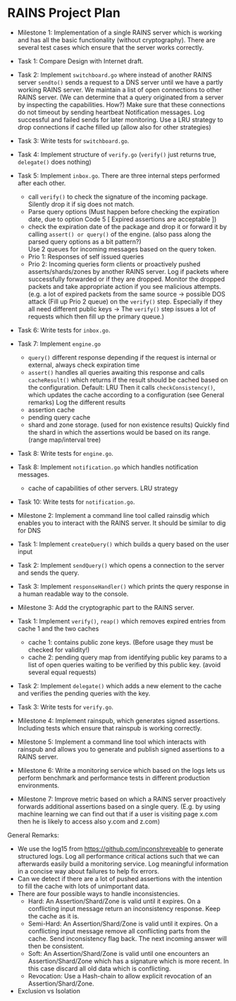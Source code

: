 # RAINS Project Plan

- Milestone 1: Implementation of a single RAINS server which is working and has all the basic functionality (without cryptography). 
  There are several test cases which ensure that the server works correctly.

- Task 1: Compare Design with Internet draft.
- Task 2: Implement `switchboard.go` where instead of another RAINS server `sendto()` sends a request to a DNS server until we have a partly working RAINS server.
          We maintain a list of open connections to other RAINS server. (We can determine that a query originated from a server by inspecting the capabilities. How?) 
          Make sure that these connections do not timeout by sending heartbeat Notification messages.
          Log successful and failed sends for later monitoring.
          Use a LRU strategy to drop connections if cache filled up (allow also for other strategies)
- Task 3: Write tests for `switchboard.go`.
- Task 4: Implement structure of `verify.go` (`verify()` just returns true, `delegate()` does nothing)
- Task 5: Implement `inbox.go`. There are three internal steps performed after each other.
    - call `verify()` to check the signature of the incoming package. Silently drop it if sig does not match.
    - Parse query options (Must happen before checking the expiration date, due to option Code 5 [ Expired assertions are acceptable ])
    - check the expiration date of the package and drop it or forward it by calling `assert() or query()` of the engine. (also pass along the parsed query options as a bit pattern?)    
          Use 2 queues for incoming messages based on the query token. 
    - Prio 1: Responses of self issued queries 
    - Prio 2: Incoming queries form clients or proactively pushed asserts/shards/zones by another RAINS server.
          Log if packets where successfully forwarded or if they are dropped. Monitor the dropped packets and take appropriate action if you see malicious attempts. 
          (e.g. a lot of expired packets from the same source -> possible DOS attack (Fill up Prio 2 queue) on the `verify()` step. Especially if they all need 
          different public keys -> The `verify()` step issues a lot of requests which then fill up the primary queue.)
- Task 6: Write tests for `inbox.go`.
- Task 7: Implement `engine.go`
    - `query()` different response depending if the request is internal or external, always check expiration time
    - `assert()` handles all queries awaiting this response and calls `cacheResult()` which returns if the result should be cached based on the configuration. Default: LRU
      Then it calls `checkConsistency()`, which updates the cache according to a configuration (see General remarks) 
      Log the different results
    - assertion cache
    - pending query cache
    - shard and zone storage. (used for non existence results) Quickly find the shard in which the assertions would be based on its range. (range map/interval tree)
- Task 8: Write tests for `engine.go`.
- Task 8: Implement `notification.go` which handles notification messages.
    - cache of capabilities of other servers. LRU strategy
- Task 10: Write tests for `notification.go`.


- Milestone 2: Implement a command line tool called rainsdig which enables you to interact with the RAINS server. It should be similar to dig for DNS

- Task 1: Implement `createQuery()` which builds a query based on the user input
- Task 2: Implement `sendQuery()` which opens a connection to the server and sends the query. 
- Task 3: Implement `responseHandler()` which prints the query response in a human readable way to the console.


- Milestone 3: Add the cryptographic part to the RAINS server.

- Task 1: Implement `verify()`, `reap()` which removes expired entries from cache 1 and the two caches
    - cache 1: contains public zone keys. (Before usage they must be checked for validity!)
    - cache 2: pending query map from identifying public key params to a list of open queries waiting to be verified by this public key. (avoid several equal requests)
- Task 2: Implement `delegate()` which adds a new element to the cache and verifies the pending queries with the key.
- Task 3: Write tests for `verify.go`.


- Milestone 4: Implement rainspub, which generates signed assertions. Including tests which ensure that rainspub is working correctly.


- Milestone 5: Implement a command line tool which interacts with rainspub and allows you to generate and publish signed assertions to a RAINS server.


- Milestone 6: Write a monitoring service which based on the logs lets us perform benchmark and performance tests in different production environments.


- Milestone 7: Improve metric based on which a RAINS server proactively forwards additional assertions based on a single query. 
  (E.g. by using machine learning we can find out that if a user is visiting page x.com then he is likely to access also y.com and z.com)


General Remarks:
- We use the log15 from https://github.com/inconshreveable to generate structured logs. 
  Log all performance critical actions such that we can afterwards easily build a monitoring service.
  Log meaningful information in a concise way about failures to help fix errors. 
- Can we detect if there are a lot of pushed assertions with the intention to fill the cache with lots of unimportant data. 
- There are four possible ways to handle inconsistencies.
    - Hard:         An Assertion/Shard/Zone is valid until it expires. On a conflicting input message return an inconsistency response. Keep the cache as it is.
    - Semi-Hard:    An Assertion/Shard/Zone is valid until it expires. On a conflicting input message remove all conflicting parts from the cache. Send inconsistency flag back.
                    The next incoming answer will then be consistent.
    - Soft:         An Assertion/Shard/Zone is valid until one encounters an Assertion/Shard/Zone which has a signature which is more recent. 
                    In this case discard all old data which is conflicting.
    - Revocation:   Use a Hash-chain to allow explicit revocation of an Assertion/Shard/Zone.
- Exclusion vs Isolation